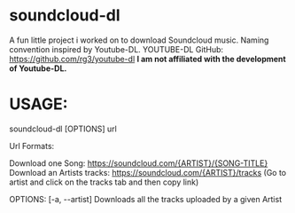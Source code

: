 # soundcloud-dl
A fun little project i worked on to download Soundcloud music. 
Naming convention inspired by Youtube-DL. YOUTUBE-DL GitHub: https://github.com/rg3/youtube-dl
**I am not affiliated with the development of Youtube-DL.**

# USAGE:

soundcloud-dl [OPTIONS] url

Url Formats: 

Download one Song: https://soundcloud.com/{ARTIST}/{SONG-TITLE}
Download an Artists tracks: https://soundcloud.com/{ARTIST}/tracks (Go to artist and click on the tracks tab and then copy link)

OPTIONS:
  [-a, --artist]
    Downloads all the tracks uploaded by a given Artist



